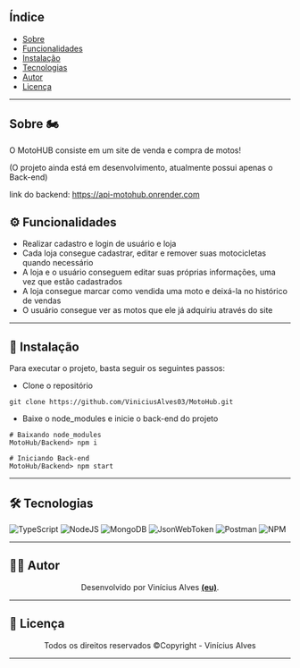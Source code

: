 ## Índice

* [Sobre](#sobre)
* [Funcionalidades](#funcionalidades)
* [Instalação](#instalacao)
* [Tecnologias](#tecnologias)
* [Autor](#autor)
* [Licença](#licenca)

------------------------------------

## Sobre 🏍️ <a id="sobre"></a>
O MotoHUB consiste em um site de venda e compra de motos!

(O projeto ainda está em desenvolvimento, atualmente possui apenas o Back-end)

link do backend: https://api-motohub.onrender.com
<br>

## ⚙️ Funcionalidades <a id="funcionalidades"></a>
* Realizar cadastro e login de usuário e loja
* Cada loja consegue cadastrar, editar e remover suas motocicletas quando necessário
* A loja e o usuário conseguem editar suas próprias informações, uma vez que estão cadastrados
* A loja consegue marcar como vendida uma moto e deixá-la no histórico de vendas
* O usuário consegue ver as motos que ele já adquiriu através do site

------------------------------------

## 🔧 Instalação <a id="instalacao"></a>

Para executar o projeto, basta seguir os seguintes passos:

* Clone o repositório
```
git clone https://github.com/ViniciusAlves03/MotoHub.git
```

* Baixe o node_modules e inicie o back-end do projeto
```
# Baixando node_modules
MotoHub/Backend> npm i

# Iniciando Back-end
MotoHub/Backend> npm start
```
------------------------------------

## 🛠️ Tecnologias <a id="tecnologias"></a>

![TypeScript](https://img.shields.io/badge/typescript-%23007ACC.svg?style=for-the-badge&logo=typescript&logoColor=white)
![NodeJS](https://img.shields.io/badge/node.js-6DA55F?style=for-the-badge&logo=node.js&logoColor=white)
![MongoDB](https://img.shields.io/badge/MongoDB-%234ea94b.svg?style=for-the-badge&logo=mongodb&logoColor=white)
![JsonWebToken](https://img.shields.io/badge/JWT-black?style=for-the-badge&logo=JSON%20web%20tokens)
![Postman](https://img.shields.io/badge/Postman-FF6C37?style=for-the-badge&logo=postman&logoColor=white)
![NPM](https://img.shields.io/badge/NPM-%23CB3837.svg?style=for-the-badge&logo=npm&logoColor=white")

------------------------------------

## 🧑‍💻 Autor <a id="autor"></a>

<p align="center">Desenvolvido por Vinícius Alves <strong><a href="https://github.com/ViniciusAlves03">(eu)</a></strong>.</p>

------------------------------------

## 📜 Licença <a id="licenca"></a>

<p align="center">Todos os direitos reservados ©Copyright - Vinícius Alves</p>

------------------------------------
